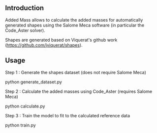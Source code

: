 Introduction
------------

Added Mass allows to calculate the added masses for automatically generated 
shapes using the Salome Meca software (in particular the Code_Aster solver).

Shapes are generated based on Viquerat's github work (https://github.com/jviquerat/shapes).



Usage
-----

Step 1 : Generate the shapes dataset (does not require Salome Meca)

python generate_dataset.py


Step 2 : Calculate the added masses using Code_Aster (requires Salome Meca)

python calculate.py

Step 3 : Train the model to fit to the calculated reference data

python train.py
